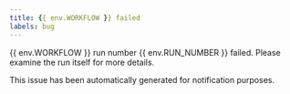 ```yaml
---
title: {{ env.WORKFLOW }} failed
labels: bug
---
```

{{ env.WORKFLOW }} run number {{ env.RUN_NUMBER }} failed.  Please examine the run itself for more details.

This issue has been automatically generated for notification purposes.
